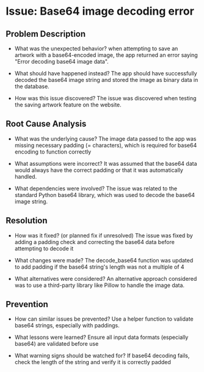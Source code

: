 # Issue: Base64 image decoding error

## Problem Description

- What was the unexpected behavior?
when attempting to save an artwork with a base64-encoded image, the app returned an error saying "Error decoding base64 image data".

- What should have happened instead?
The app should have successfully decoded the base64 image string and stored the image as binary data in the database.

- How was this issue discovered?
The issue was discovered when testing the saving artwork feature on the website.

## Root Cause Analysis

- What was the underlying cause?
The image data passed to the app was missing necessary padding (= characters), which is required for base64 encoding to function correctly

- What assumptions were incorrect?
It was assumed that the base64 data would always have the correct padding or that it was automatically handled.

- What dependencies were involved?
The issue was related to the standard Python base64 library, which was used to decode the base64 image string.


## Resolution

- How was it fixed? (or planned fix if unresolved)
The issue was fixed by adding a padding check and correcting the base64 data before attempting to decode it

- What changes were made?
The decode_base64 function was updated to add padding if the base64 string's length was not a multiple of 4

- What alternatives were considered?
An alternative approach considered was to use a third-party library like Pillow to handle the image data.

## Prevention

- How can similar issues be prevented?
Use a helper function to validate base64 strings, especially with paddings.

- What lessons were learned?
 Ensure all input data formats (especially base64) are validated before use

- What warning signs should be watched for?
 If base64 decoding fails, check the length of the string and verify it is correctly padded